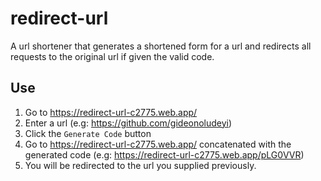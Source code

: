 # redirect-url
A url shortener that generates a shortened form for a url and redirects all requests to the original url if given the valid code.

## Use
1. Go to https://redirect-url-c2775.web.app/
2. Enter a url (e.g: https://github.com/gideonoludeyi)
3. Click the `Generate Code` button
4. Go to https://redirect-url-c2775.web.app/ concatenated with the generated code (e.g: https://redirect-url-c2775.web.app/pLG0VVR)
5. You will be redirected to the url you supplied previously.
